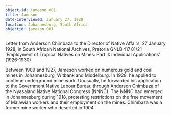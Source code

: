 ```yaml
---
object-id: jameson_001
title: Jameson
date-interviewed: January 27, 1928
location: Johannesburg, South Africa
objectid: jameson_001
---
```


Letter from Anderson Chimbaza to the Director of Native Affairs, 27 January 1928, in South African National Archives, Pretoria GNLB 417 81/21 ‘Employment of Tropical Natives on Mines: Part II: Individual Applications’ (1926-1930)  

Between 1909 and 1927, Jameson worked on numerous gold and coal mines in Johannesburg, Witbank and Middelburg. In 1928, he applied to continue underground mine work. Unusually, he forwarded his application to the Government Native Labour Bureau through Anderson Chimbaza of the Nyasaland Native National Congress (NNNC). The NNNC had emerged in Johannesburg during 1918, protesting restrictions on the free movement of Malawian workers and their employment on the mines. Chimbaza was a former mine worker who deserted in 1904.
